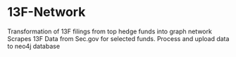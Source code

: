 # 13F-Network
Transformation of 13F filings from top hedge funds into graph network
Scrapes 13F Data from Sec.gov for selected funds.
Process and upload data to neo4j database

